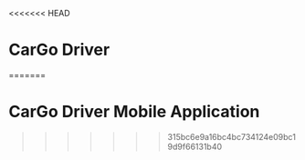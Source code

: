 <<<<<<< HEAD
# CarGo Driver


=======
# CarGo Driver Mobile Application



>>>>>>> 315bc6e9a16bc4bc734124e09bc19d9f66131b40

